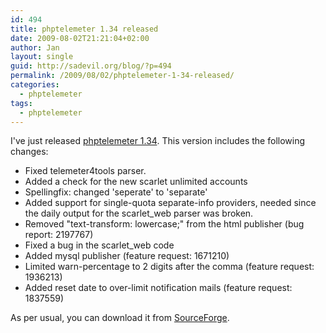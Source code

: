 ```yaml
---
id: 494
title: phptelemeter 1.34 released
date: 2009-08-02T21:21:04+02:00
author: Jan
layout: single
guid: http://sadevil.org/blog/?p=494
permalink: /2009/08/02/phptelemeter-1-34-released/
categories:
  - phptelemeter
tags:
  - phptelemeter
---
```

I've just released <a HREF="http://phptelemeter.kcore.org/" TARGET="_blank">phptelemeter 1.34</a>. This version includes the following changes:

  * Fixed telemeter4tools parser.
  * Added a check for the new scarlet unlimited accounts
  * Spellingfix: changed 'seperate' to 'separate'
  * Added support for single-quota separate-info providers, needed since the daily output for the scarlet_web parser was broken. 
  * Removed "text-transform: lowercase;" from the html publisher (bug report: 2197767)
  * Fixed a bug in the scarlet_web code
  * Added mysql publisher (feature request: 1671210)
  * Limited warn-percentage to 2 digits after the comma (feature request: 1936213)
  * Added reset date to over-limit notification mails (feature request: 1837559)

As per usual, you can download it from <a HREF="http://sourceforge.net/projects/phptelemeter" TARGET="_blank">SourceForge</a>.